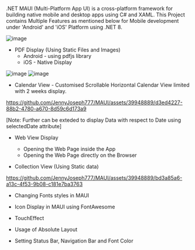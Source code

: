 .NET MAUI (Multi-Platform App UI) is a cross-platform framework for building native mobile and desktop apps using C# and XAML.
This Project contains Multiple Features as mentioned below for Mobile development under 'Android' and 'iOS' Platform using .NET 8.

![image](https://github.com/JennyJoseph777/MAUI/assets/39948889/c7fb0aec-7f81-483b-a720-ed2e4f77ec88)

- PDF Display (Using Static Files and Images)
   - Android - using pdfjs library
   - iOS - Native Display

 ![image](https://github.com/JennyJoseph777/MAUI/assets/39948889/190388b7-eb6b-408b-963c-ca466b120f25)            ![image](https://github.com/JennyJoseph777/MAUI/assets/39948889/58e45351-bb22-4684-ae78-5284a15618f1)
  
- Calendar View - Customised Scrollable Horizontal Calendar View limited with 2 weeks display.

https://github.com/JennyJoseph777/MAUI/assets/39948889/d3ed4227-88b2-4780-a670-8d59c6d173a9

[Note: Further can be exteded to display Data with respect to Date using selectedDate attribute]

- Web View Display 
   - Opening the Web Page inside the App
   - Opening the Web Page directly on the Browser

- Collection View (Using Static data)

https://github.com/JennyJoseph777/MAUI/assets/39948889/bd3a85a6-a13c-4f53-9b08-c181e7ba3763

- Changing Fonts styles in MAUI 

- Icon Display in MAUI using FontAwesome

- TouchEffect

- Usage of Absolute Layout

- Setting Status Bar, Navigation Bar and Font Color



